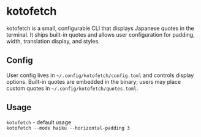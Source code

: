 # kotofetch

kotofetch is a small, configurable CLI that displays Japanese quotes in the terminal. It ships built-in quotes and allows user configuration for padding, width, translation display, and styles.

## Config
User config lives in `~/.config/kotofetch/config.toml` and controls display options. Built-in quotes are embedded in the binary; users may place custom quotes in `~/.config/kotofetch/quotes.toml`.

## Usage
`kotofetch` - default usage  
`kotofetch --mode haiku --horizontal-padding 3` 